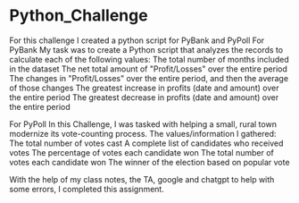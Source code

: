 # Python_Challenge
For this challenge I created a python script for PyBank and PyPoll
For PyBank
My task was to create a Python script that analyzes the records to calculate each of the following values:
The total number of months included in the dataset
The net total amount of "Profit/Losses" over the entire period
The changes in "Profit/Losses" over the entire period, and then the average of those changes
The greatest increase in profits (date and amount) over the entire period
The greatest decrease in profits (date and amount) over the entire period

For PyPoll
In this Challenge, I was tasked with helping a small, rural town modernize its vote-counting process. The values/information I gathered:
The total number of votes cast
A complete list of candidates who received votes
The percentage of votes each candidate won
The total number of votes each candidate won
The winner of the election based on popular vote

With the help of my class notes, the TA, google and chatgpt to help with some errors, I completed this assignment.
